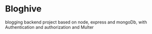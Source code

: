# Bloghive
blogging backend project based on node, express and mongoDb, with Authentication and authorization and Multer
